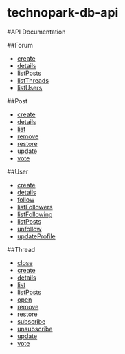 technopark-db-api
=================

#API Documentation

##Forum
* [create](./technopark-db-api/blob/master/doc/create.md)
* [details](./technopark-db-api/blob/master/doc/details.md)
* [listPosts](./technopark-db-api/blob/master/doc/listPosts.md)
* [listThreads](./technopark-db-api/blob/master/doc/listThreads.md)
* [listUsers](./technopark-db-api/blob/master/doc/listUsers.md)

##Post
* [create](./technopark-db-api/blob/master/doc/create.md)
* [details](./technopark-db-api/blob/master/doc/details.md)
* [list](./technopark-db-api/blob/master/doc/list.md)
* [remove](./technopark-db-api/blob/master/doc/remove.md)
* [restore](./technopark-db-api/blob/master/doc/restore.md)
* [update](./technopark-db-api/blob/master/doc/update.md)
* [vote](./technopark-db-api/blob/master/doc/vote.md)

##User
* [create](./technopark-db-api/blob/master/doc/create.md)
* [details](./technopark-db-api/blob/master/doc/details.md)
* [follow](./technopark-db-api/blob/master/doc/follow.md)
* [listFollowers](./technopark-db-api/blob/master/doc/listFollowers.md)
* [listFollowing](./technopark-db-api/blob/master/doc/listFollowing.md)
* [listPosts](./technopark-db-api/blob/master/doc/listPosts.md)
* [unfollow](./technopark-db-api/blob/master/doc/unfollow.md)
* [updateProfile](./technopark-db-api/blob/master/doc/updateProfile.md)

##Thread
* [close](./technopark-db-api/blob/master/doc/close.md)
* [create](./technopark-db-api/blob/master/doc/create.md)
* [details](./technopark-db-api/blob/master/doc/details.md)
* [list](./technopark-db-api/blob/master/doc/list.md)
* [listPosts](./technopark-db-api/blob/master/doc/listPosts.md)
* [open](./technopark-db-api/blob/master/doc/open.md)
* [remove](./technopark-db-api/blob/master/doc/remove.md)
* [restore](./technopark-db-api/blob/master/doc/restore.md)
* [subscribe](./technopark-db-api/blob/master/doc/subscribe.md)
* [unsubscribe](./technopark-db-api/blob/master/doc/unsubscribe.md)
* [update](./technopark-db-api/blob/master/doc/update.md)
* [vote](./technopark-db-api/blob/master/doc/vote.md)

